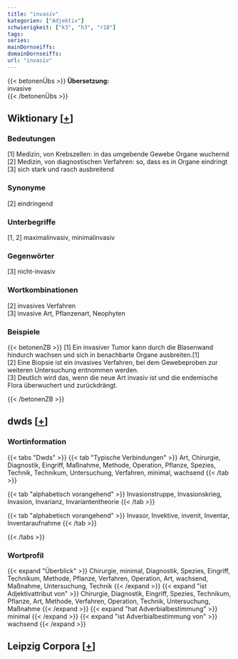 ```yaml
---
title: "invasiv"
kategorien: ["Adjektiv"]
schwierigkeit: ["k3", "h3", "r18"]
tags:
series:
mainDornseiffs:
domainDornseiffs:
url: "invasiv"
---
```


{{< betonenÜbs >}}
**Übersetzung:**  
invasive  
{{< /betonenÜbs >}}

## Wiktionary [[+](https://de.wiktionary.org/wiki/invasiv)]

### Bedeutungen
[1] Medizin, von Krebszellen: in das umgebende Gewebe Organe wuchernd  
[2] Medizin, von diagnostischen Verfahren: so, dass es in Organe eindringt  
[3] sich stark und rasch ausbreitend  

### Synonyme
[2] eindringend  

### Unterbegriffe
[1, 2] maximalinvasiv, minimalinvasiv  

### Gegenwörter
[3] nicht-invasiv  

### Wortkombinationen
[2] invasives Verfahren  
[3] invasive Art, Pflanzenart, Neophyten  

### Beispiele
{{< betonenZB >}}
[1] Ein invasiver Tumor kann durch die Blasenwand hindurch wachsen und sich in benachbarte Organe ausbreiten.[1]  
[2] Eine Biopsie ist ein invasives Verfahren, bei dem Gewebeproben zur weiteren Untersuchung entnommen werden.  
[3] Deutlich wird das, wenn die neue Art invasiv ist und die endemische Flora überwuchert und zurückdrängt.  

{{< /betonenZB >}}


## dwds [[+](https://www.dwds.de/wb/invasiv)]

### Wortinformation
{{< tabs "Dwds" >}}
{{< tab "Typische Verbindungen" >}}
Art, Chirurgie, Diagnostik, Eingriff, Maßnahme, Methode, Operation, Pflanze, Spezies, Technik, Technikum, Untersuchung, Verfahren, minimal, wachsend
{{< /tab >}}

{{< tab "alphabetisch vorangehend" >}}
Invasionstruppe, Invasionskrieg, Invasion, Invarianz, Invariantentheorie
{{< /tab >}}

{{< tab "alphabetisch vorangehend" >}}
Invasor, Invektive, invenit, Inventar, Inventaraufnahme
{{< /tab >}}

{{< /tabs >}}

### Wortprofil
{{< expand "Überblick" >}} Chirurgie, minimal, Diagnostik, Spezies, Eingriff, Technikum, Methode, Pflanze, Verfahren, Operation, Art, wachsend, Maßnahme, Untersuchung, Technik {{< /expand >}}
{{< expand "ist Adjektivattribut von" >}} Chirurgie, Diagnostik, Eingriff, Spezies, Technikum, Pflanze, Art, Methode, Verfahren, Operation, Technik, Untersuchung, Maßnahme {{< /expand >}}
{{< expand "hat Adverbialbestimmung" >}} minimal {{< /expand >}}
{{< expand "ist Adverbialbestimmung von" >}} wachsend {{< /expand >}}

## Leipzig Corpora [[+](https://corpora.uni-leipzig.de/en/res?word=invasiv&corpusId=deu_newscrawl-public_2018)]

